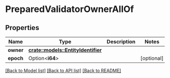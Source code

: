 # PreparedValidatorOwnerAllOf

## Properties

Name | Type | Description | Notes
------------ | ------------- | ------------- | -------------
**owner** | [**crate::models::EntityIdentifier**](EntityIdentifier.md) |  | 
**epoch** | Option<**i64**> |  | [optional]

[[Back to Model list]](../README.md#documentation-for-models) [[Back to API list]](../README.md#documentation-for-api-endpoints) [[Back to README]](../README.md)


